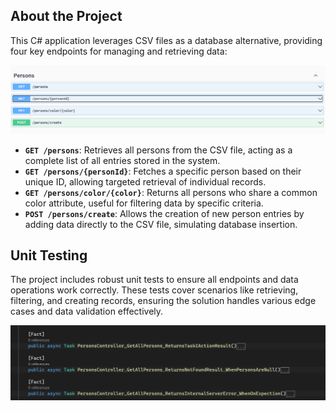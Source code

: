 ## About the Project

This C# application leverages CSV files as a database alternative, providing four key endpoints for managing and retrieving data:

![Endpoints](https://github.com/MVAPereira/API_CSV/blob/main/imgs/endpoints.png)

- **`GET /persons`**: Retrieves all persons from the CSV file, acting as a complete list of all entries stored in the system.
- **`GET /persons/{personId}`**: Fetches a specific person based on their unique ID, allowing targeted retrieval of individual records.
- **`GET /persons/color/{color}`**: Returns all persons who share a common color attribute, useful for filtering data by specific criteria.
- **`POST /persons/create`**: Allows the creation of new person entries by adding data directly to the CSV file, simulating database insertion.

## Unit Testing

The project includes robust unit tests to ensure all endpoints and data operations work correctly. These tests cover scenarios like retrieving, filtering, and creating records, ensuring the solution handles various edge cases and data validation effectively.

![Testing](https://github.com/MVAPereira/API_CSV/blob/main/imgs/testing.png)




